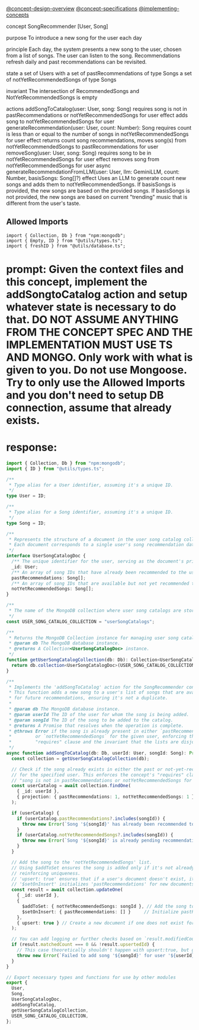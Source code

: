 [@concept-design-overview](../../background/concept-design-overview.md)
[@concept-specifications](../../background/concept-specifications.md)
[@implementing-concepts](../../background/implementing-concepts.md)

concept SongRecommender \[User, Song]

purpose
	To introduce a new song for the user each day

principle
	Each day, the system presents a new song to the user, chosen from a list of songs. 
	The user can listen to the song.
    Recommendations refresh daily and past recommendations can be revisited.
    
state
	a set of Users with
		a set of pastRecommendations of type Songs
		a set of notYetRecommendedSongs of type Songs

invariant
	The intersection of RecommendedSongs and NotYetRecommendedSongs is empty

actions
	addSongToCatalog(user: User, song: Song)
		requires song is not in pastRecommendations or notYetRecommendedSongs for user
		effect adds song to notYetRecommendedSongs for user
	generateRecommendation(user: User, count: Number): Song
		requires count is less than or equal to the number of songs in notYetRecommendedSongs for user
		effect returns count song recommendations, moves song(s) from notYetRecommendedSongs to pastRecommendations for user
	removeSong(user: User, song: Song)
		requires song to be in notYetRecommendedSongs for user
		effect removes song from notYetRecommendedSongs for user
	async generateRecommendationFromLLM(user: User, llm: GeminiLLM, count: Number, basisSongs: Song\[]?)
		 effect Uses an LLM to generate count new songs and adds them to notYetRecommendedSongs. If basisSongs is provided, the new songs are based on the provided songs. If basisSongs is not provided, the new songs are based on current "trending" music that is different from the user's taste.

## Allowed Imports
```
import { Collection, Db } from "npm:mongodb";
import { Empty, ID } from "@utils/types.ts";
import { freshID } from "@utils/database.ts";
```
# prompt: Given the context files and this concept, implement the addSongtoCatalog action and setup whatever state is necessary to do that. DO NOT ASSUME ANYTHING FROM THE CONCEPT SPEC AND THE IMPLEMENTATION MUST USE TS AND MONGO. Only work with what is given to you. Do not use Mongoose. Try to only use the Allowed Imports and you don't need to setup DB connection, assume that already exists.
# response:

```typescript
import { Collection, Db } from "npm:mongodb";
import { ID } from "@utils/types.ts";

/**
 * Type alias for a User identifier, assuming it's a unique ID.
 */
type User = ID;

/**
 * Type alias for a Song identifier, assuming it's a unique ID.
 */
type Song = ID;

/**
 * Represents the structure of a document in the user song catalog collection.
 * Each document corresponds to a single user's song recommendation data.
 */
interface UserSongCatalogDoc {
  /** The unique identifier for the user, serving as the document's primary key. */
  _id: User;
  /** An array of song IDs that have already been recommended to the user. */
  pastRecommendations: Song[];
  /** An array of song IDs that are available but not yet recommended to the user. */
  notYetRecommendedSongs: Song[];
}

/**
 * The name of the MongoDB collection where user song catalogs are stored.
 */
const USER_SONG_CATALOG_COLLECTION = "userSongCatalogs";

/**
 * Returns the MongoDB Collection instance for managing user song catalogs.
 * @param db The MongoDB database instance.
 * @returns A Collection<UserSongCatalogDoc> instance.
 */
function getUserSongCatalogCollection(db: Db): Collection<UserSongCatalogDoc> {
  return db.collection<UserSongCatalogDoc>(USER_SONG_CATALOG_COLLECTION);
}

/**
 * Implements the 'addSongToCatalog' action for the SongRecommender concept.
 * This function adds a new song to a user's list of songs that are available
 * for future recommendations, ensuring it's not a duplicate.
 *
 * @param db The MongoDB database instance.
 * @param userId The ID of the user for whom the song is being added.
 * @param songId The ID of the song to be added to the catalog.
 * @returns A Promise that resolves when the operation is complete.
 * @throws Error if the song is already present in either `pastRecommendations`
 *         or `notYetRecommendedSongs` for the given user, enforcing the concept's
 *         "requires" clause and the invariant that the lists are disjoint.
 */
async function addSongToCatalog(db: Db, userId: User, songId: Song): Promise<void> {
  const collection = getUserSongCatalogCollection(db);

  // Check if the song already exists in either the past or not-yet-recommended lists
  // for the specified user. This enforces the concept's "requires" clause:
  // "song is not in pastRecommendations or notYetRecommendedSongs for user".
  const userCatalog = await collection.findOne(
    { _id: userId },
    { projection: { pastRecommendations: 1, notYetRecommendedSongs: 1 } }
  );

  if (userCatalog) {
    if (userCatalog.pastRecommendations?.includes(songId)) {
      throw new Error(`Song '${songId}' has already been recommended to user '${userId}'.`);
    }
    if (userCatalog.notYetRecommendedSongs?.includes(songId)) {
      throw new Error(`Song '${songId}' is already pending recommendation for user '${userId}'.`);
    }
  }

  // Add the song to the 'notYetRecommendedSongs' list.
  // Using $addToSet ensures the song is added only if it's not already present in the array,
  // reinforcing uniqueness.
  // 'upsert: true' ensures that if a user's document doesn't exist, it will be created.
  // '$setOnInsert' initializes 'pastRecommendations' for new documents, maintaining schema consistency.
  const result = await collection.updateOne(
    { _id: userId },
    {
      $addToSet: { notYetRecommendedSongs: songId }, // Add the song to the set of not-yet-recommended songs
      $setOnInsert: { pastRecommendations: [] }     // Initialize pastRecommendations if a new document is created
    },
    { upsert: true } // Create a new document if one does not exist for the user
  );

  // You can add logging or further checks based on `result.modifiedCount` or `result.upsertedId` if needed.
  if (result.matchedCount === 0 && !result.upsertedId) {
    // This case theoretically shouldn't happen with upsert:true, but good for robustness
    throw new Error(`Failed to add song '${songId}' for user '${userId}'.`);
  }
}

// Export necessary types and functions for use by other modules
export {
  User,
  Song,
  UserSongCatalogDoc,
  addSongToCatalog,
  getUserSongCatalogCollection,
  USER_SONG_CATALOG_COLLECTION,
};
```